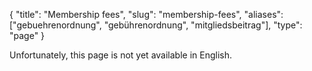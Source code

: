 {
    "title": "Membership fees",
    "slug": "membership-fees",
    "aliases": ["gebuehrenordnung", "gebührenordnung", "mitgliedsbeitrag"],
    "type": "page"
}

Unfortunately, this page is not yet available in English.
